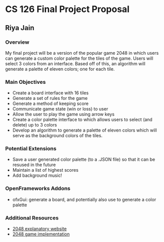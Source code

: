 # CS 126 Final Project Proposal
## Riya Jain

### Overview
My final project will be a version of the popular game 2048 in which users can generate a custom color palette for the tiles of the game.
Users will select 3 colors from an interface. Based off of this, an algorithm will generate a palette of eleven colors; one for each tile.

### Main Objectives
- Create a board interface with 16 tiles 
- Generate a set of rules for the game
- Generate a method of keeping score
- Communicate game state (win or loss) to user
- Allow the user to play the game using arrow keys
- Create a color palette interface to which allows users to select (and delete) up to 3 colors
- Develop an algorithm to generate a palette of eleven colors which will serve as the background colors of the tiles. 

### Potential Extensions
- Save a user generated color palette (to a .JSON file) so that it can be resused in the future
- Maintain a list of highest scores
- Add background music!

### OpenFrameworks Addons
- ofxGui: generate a board, and potentially also use to generate a color palette

### Additional Resources
- [2048 explanatory website](http://2048game.com/tips-and-tricks/)
- [2048 game implementation](http://flothesof.github.io/2048-game.html)